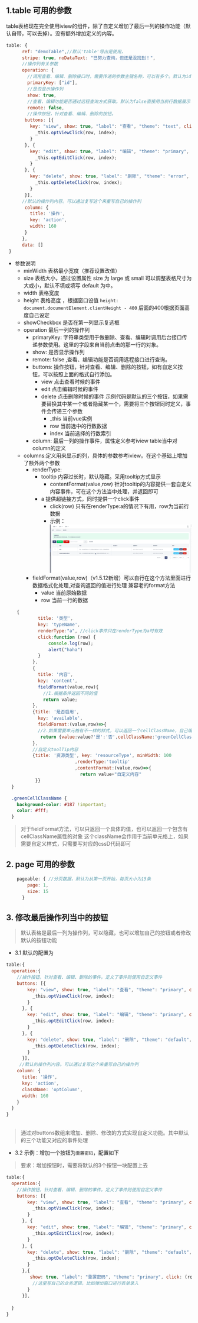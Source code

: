 ## 1.table 可用的参数
  
  table表格现在完全使用iview的组件，除了自定义增加了最后一列的操作功能（默认自带，可以去掉）。没有额外增加定义的内容。

```javascript
table: {
      ref: "demoTable",//默认'table'导出是使用，
      stripe: true, noDataText: "已努力查询，但还是没找到！",
      //操作列有关参数
      operation: {
        //调用查看、编辑、删除接口时，需要传递的参数主键名称，可以有多个。默认为id
        primaryKey: ["id"],
        //是否显示操作列
        show: true,
        //查看、编辑功能是否通过远程查询方式获取。默认为false直接用当前行数据展示
        remote: false,
        //操作按钮，针对查看、编辑、删除的按钮。
       buttons: [{
         key: "view", show: true, "label": "查看", "theme": "text", click: ( row, index,_this) => {
           _this.optViewClick(row, index);
         }
       }, {
         key: "edit", show: true, "label": "编辑", "theme": "primary", click: (row, index,_this) => {
           _this.optEditClick(row, index);
         }
       }, {
         key: "delete", show: true, "label": "删除", "theme": "error", click: (row, index,_this) => {
           _this.optDeleteClick(row, index);
         }
       }],
      //默认的操作列内容。可以通过复写这个来重写自己的操作列
       column: {
         title: '操作',
         key: 'action',
         width: 160
       }
      },
      data: []
 }

```
- 参数说明
  - minWidth 表格最小宽度（推荐设置改值）
  - size 表格大小，通过设置属性 size 为 large 或 small 可以调整表格尺寸为大或小，默认不填或填写 default 为中。
  - width 表格宽度
  - height 表格高度 ，根据窗口设值 `height: document.documentElement.clientHeight - 400` 后面的400根据页面高度自己设定
  - showCheckbox 是否在第一列显示复选框
  - operation 最后一列的操作列
    - primaryKey: 字符串类型用于做删除、查看、编辑时调用后台接口传递参数使用。这里的字段来自当前点击的那一行的对象。
    - show: 是否显示操作列
    - remote: false ,查看、编辑功能是否调用远程接口进行查询。
    - buttons: 操作按钮，针对查看、编辑、删除的按钮，如有自定义按钮，可以按照上面的格式自行添加。
        - view 点击查看时候的事件
        - edit 点击编辑时候的事件
        - delete 点击删除时候的事件
        示例代码是默认的三个按钮，如果需要替换其中某一个或者隐藏某一个，需要将三个按钮同时定义，事件会传递三个参数
          - _this 当前vue实例
          - row 当前选中的行数数据
          - index 当前选择的行数索引
    - column: 最后一列的操作事件，属性定义参考iview table当中对column的定义
  - columns:定义用来显示的列，具体的参数参考iview。在这个基础上增加了额外两个参数
     - renderType:
        - tooltip 内容过长时，默认隐藏。采用tooltip方式显示
          - contentFormat(value,row) 针对tooltip的内容提供一套自定义内容事件，可在这个方法当中处理，并返回即可
        - a 提供超链接方式，同时提供一个click事件
          - click(row) 只有在renderType:a的情况下有用，row为当前行数据
          - 示例：
           ![img](../../images/1.gif)
     - fieldFormat(value,row)（v1.5.12新增）可以自行在这个方法里面进行数据格式化处理,对查询返回的值进行处理
     兼容老的format方法
        - value 当前原始数据
        - row 当前一行的数据
      
```javascript
    {
            title: '类型',
            key: 'typeName',
            renderType:"a", //click事件只在renderType为a时有效
            click:function (row) {
                console.log(row);
                alert("haha")
            }
          },
          {
            title: '内容',
            key: 'content',
            fieldFormat(value,row){
              //1.根据条件返回不同的值
              return value;  
          },
          {title: '是否启用', 
            key: 'available',
            fieldFormat:(value,row)=>{
            //2.如果需要单元格有不一样的样式，可以返回一个cellClassName，自己编写这个className样式
             return {value:value?'是':'否',cellClassName:'greenCellClassName'}
          },
          //自定义toolTip内容
          {title: '资源类型', key: 'resourceType', minWidth: 100
                          ,renderType:'tooltip'
                          ,contentFormat:(value,row)=>{
                            return value+"自定义内容"
           }}
  }
```
```css
  .greenCellClassName {
    background-color: #187 !important;
    color: #fff;
  }
```

> 对于fieldFormat方法，可以只返回一个具体的值，也可以返回一个包含有cellClassName属性的对象
这个className会作用于当前单元格上，如果需要自定义样式，只需要写对应的cssD代码即可



## 2. page 可用的参数
```javascript
    pageable: { //分页数据，默认为从第一页开始，每页大小为15条
        page: 1,
        size: 15
      }
```

## 3. 修改最后操作列当中的按钮
> 默认表格是最后一列为操作列，可以隐藏，也可以增加自己的按钮或者修改默认的按钮功能

- 3.1 默认的配置为
```javascript
table:{
  operation:{
    //操作按钮，针对查看、编辑、删除的事件。定义了事件则使用自定义事件
    buttons: [{
        key: "view", show: true, "label": "查看", "theme": "primary", click: (row, index, _this) => {
          _this.optViewClick(row, index);
        }
      }, {
        key: "edit", show: true, "label": "编辑", "theme": "primary", click: (row, index, _this) => {
          _this.optEditClick(row, index);
        }
      }, {
        key: "delete", show: true, "label": "删除", "theme": "default", click: (row, index, _this) => {
          _this.optDeleteClick(row, index);
        }
      }],
     //默认的操作列内容。可以通过复写这个来重写自己的操作列
    column: {
      title: '操作',
      key: 'action',
      className: 'optColumn',
      width: 160
    }
  }
}
      
```
> 通过对buttons数组来增加、删除、修改的方式实现自定义功能。其中默认的三个功能又对应的事件处理


- 3.2 示例：增加一个按钮为`重置密码`，配置如下

>要求：增加按钮时，需要将默认的3个按钮一块配置上去

```javascript
table:{
  operation:{
    //操作按钮，针对查看、编辑、删除的事件。定义了事件则使用自定义事件
    buttons: [{
        key: "view", show: true, "label": "查看", "theme": "primary", click: (row, index, _this) => {
          _this.optViewClick(row, index);
        }
      }, {
        key: "edit", show: true, "label": "编辑", "theme": "primary", click: (row, index, _this) => {
          _this.optEditClick(row, index);
        }
      }, {
        key: "delete", show: true, "label": "删除", "theme": "default", click: (row, index, _this) => {
          _this.optDeleteClick(row, index);
        }
      },{
         show: true, "label": "重置密码", "theme": "primary", click: (row, index, _this) => {
          //这里写自己的业务逻辑，比如弹出窗口进行表单录入
        }
      }],
    
  }
}

```


